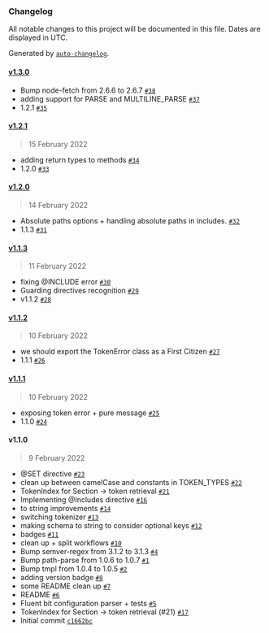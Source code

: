### Changelog

All notable changes to this project will be documented in this file. Dates are displayed in UTC.

Generated by [`auto-changelog`](https://github.com/CookPete/auto-changelog).

#### [v1.3.0](https://github.com/calyptia/fluent-bit-config-parser/compare/v1.2.1...v1.3.0)

- Bump node-fetch from 2.6.6 to 2.6.7 [`#38`](https://github.com/calyptia/fluent-bit-config-parser/pull/38)
- adding support for PARSE and MULTILINE_PARSE [`#37`](https://github.com/calyptia/fluent-bit-config-parser/pull/37)
- 1.2.1 [`#35`](https://github.com/calyptia/fluent-bit-config-parser/pull/35)

#### [v1.2.1](https://github.com/calyptia/fluent-bit-config-parser/compare/v1.2.0...v1.2.1)

> 15 February 2022

- adding return types to methods [`#34`](https://github.com/calyptia/fluent-bit-config-parser/pull/34)
- 1.2.0 [`#33`](https://github.com/calyptia/fluent-bit-config-parser/pull/33)

#### [v1.2.0](https://github.com/calyptia/fluent-bit-config-parser/compare/v1.1.3...v1.2.0)

> 14 February 2022

- Absolute paths options + handling absolute paths in includes. [`#32`](https://github.com/calyptia/fluent-bit-config-parser/pull/32)
- 1.1.3 [`#31`](https://github.com/calyptia/fluent-bit-config-parser/pull/31)

#### [v1.1.3](https://github.com/calyptia/fluent-bit-config-parser/compare/v1.1.2...v1.1.3)

> 11 February 2022

- fixing @INCLUDE error [`#30`](https://github.com/calyptia/fluent-bit-config-parser/pull/30)
- Guarding directives recognition [`#29`](https://github.com/calyptia/fluent-bit-config-parser/pull/29)
- v1.1.2 [`#28`](https://github.com/calyptia/fluent-bit-config-parser/pull/28)

#### [v1.1.2](https://github.com/calyptia/fluent-bit-config-parser/compare/v1.1.1...v1.1.2)

> 10 February 2022

- we should export the TokenError class as a First Citizen [`#27`](https://github.com/calyptia/fluent-bit-config-parser/pull/27)
- 1.1.1 [`#26`](https://github.com/calyptia/fluent-bit-config-parser/pull/26)

#### [v1.1.1](https://github.com/calyptia/fluent-bit-config-parser/compare/v1.1.0...v1.1.1)

> 10 February 2022

- exposing token error + pure message [`#25`](https://github.com/calyptia/fluent-bit-config-parser/pull/25)
- 1.1.0 [`#24`](https://github.com/calyptia/fluent-bit-config-parser/pull/24)

#### v1.1.0

> 9 February 2022

- @SET directive [`#23`](https://github.com/calyptia/fluent-bit-config-parser/pull/23)
- clean up between camelCase and constants in TOKEN_TYPES [`#22`](https://github.com/calyptia/fluent-bit-config-parser/pull/22)
- TokenIndex for Section -&gt; token retrieval [`#21`](https://github.com/calyptia/fluent-bit-config-parser/pull/21)
- Implementing @Includes directive [`#16`](https://github.com/calyptia/fluent-bit-config-parser/pull/16)
- to string improvements [`#14`](https://github.com/calyptia/fluent-bit-config-parser/pull/14)
- switching tokenizer [`#13`](https://github.com/calyptia/fluent-bit-config-parser/pull/13)
- making schema to string to consider optional keys [`#12`](https://github.com/calyptia/fluent-bit-config-parser/pull/12)
- badges [`#11`](https://github.com/calyptia/fluent-bit-config-parser/pull/11)
- clean up + split workflows [`#10`](https://github.com/calyptia/fluent-bit-config-parser/pull/10)
- Bump semver-regex from 3.1.2 to 3.1.3 [`#4`](https://github.com/calyptia/fluent-bit-config-parser/pull/4)
- Bump path-parse from 1.0.6 to 1.0.7 [`#1`](https://github.com/calyptia/fluent-bit-config-parser/pull/1)
- Bump tmpl from 1.0.4 to 1.0.5 [`#2`](https://github.com/calyptia/fluent-bit-config-parser/pull/2)
- adding version badge [`#8`](https://github.com/calyptia/fluent-bit-config-parser/pull/8)
- some README clean up [`#7`](https://github.com/calyptia/fluent-bit-config-parser/pull/7)
- README [`#6`](https://github.com/calyptia/fluent-bit-config-parser/pull/6)
- Fluent bit configuration parser + tests [`#5`](https://github.com/calyptia/fluent-bit-config-parser/pull/5)
- TokenIndex for Section -&gt; token retrieval (#21) [`#17`](https://github.com/calyptia/fluent-bit-config-parser/issues/17)
- Initial commit [`c1662bc`](https://github.com/calyptia/fluent-bit-config-parser/commit/c1662bc799484aaf84da3e6850e3edd0d06ddc58)
